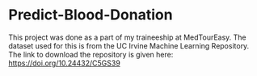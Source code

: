 # Predict-Blood-Donation
This project was done as a part of my traineeship at MedTourEasy. The dataset used for this is from the UC Irvine Machine Learning Repository. 
The link to download the repository is given here:
https://doi.org/10.24432/C5GS39

